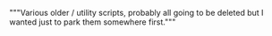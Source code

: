 """Various older / utility scripts, probably all going to be deleted but I
wanted just to park them somewhere first."""
